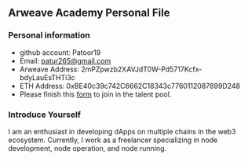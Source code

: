 ## Arweave Academy Personal File

### Personal information

- github account: Patoor19
- Email: patur265@gmail.com
- Arweave Address: 2mPZpwzb2XAVJdT0W-Pd5717Kcfx-bdyLauEsTHTi3c
- ETH Address: 0xBE40c39c742C6662C18343c7760112087899D248
- Please finish this [form](https://docs.google.com/forms/d/e/1FAIpQLSfWA5fIIcBgmRppm3jNz5vmf9Mai_QMVil-2pO4r7YKn_Zhtw/viewform?usp=sf_link) to join in the talent pool.

### Introduce Yourself

I am an enthusiast in developing dApps on multiple chains in the web3 ecosystem. Currently, I work as a freelancer specializing in node development, node operation, and node running.


